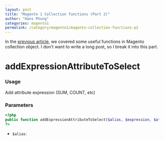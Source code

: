 ```yaml
---
layout: post
title: "Magento 1 Collection functions (Part 2)"
author: "Hans Phung"
categories: magento1
permalink: /category/magento1/magento-collection-functions-p2
---
```

In the [previous article](/category/magento1/magento-collection-functions), we covered some useful functions in Magento collection object. I don't want to write a long post, so I break it into this part.

# addExpressionAttributeToSelect

### Usage
Add attribute expression (SUM, COUNT, etc)

### Parameters
```php
<?php
public function addExpressionAttributeToSelect($alias, $expression, $attribute)
?>
```
* ```$alias```: 